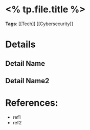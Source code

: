 # <% tp.file.title %>

**Tags**: [[Tech]] [[Cybersecurity]]


# Details

## Detail Name
## Detail Name2

# References:

- ref1
- ref2